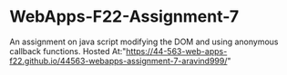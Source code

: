 # WebApps-F22-Assignment-7
An assignment on java script modifying the DOM and using anonymous callback functions.
Hosted At:"https://44-563-web-apps-f22.github.io/44563-webapps-assignment-7-aravind999/"
